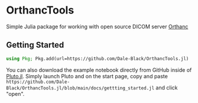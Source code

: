 # OrthancTools

Simple Julia package for working with open source DICOM server [Orthanc](https://www.orthanc-server.com/)

## Getting Started
```julia
using Pkg; Pkg.add(url=https://github.com/Dale-Black/OrthancTools.jl)
```

You can also download the example notebook directly from GitHub inside of [Pluto.jl](https://github.com/fonsp/Pluto.jl). Simply launch Pluto and on the start page, copy and paste `https://github.com/Dale-Black/OrthancTools.jl/blob/main/docs/gettting_started.jl` and click "open".



